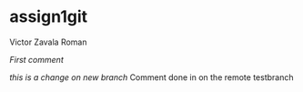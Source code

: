 # assign1git
Victor Zavala Roman


*First comment*


*this is a change on new branch*
Comment done in on the remote testbranch
